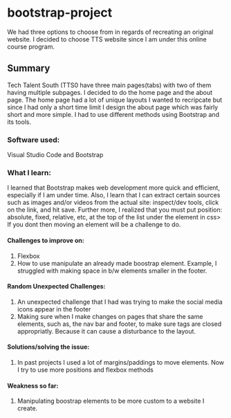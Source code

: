 # bootstrap-project
We had three options to choose from in regards of recreating an original website.  I decided to choose TTS website since I am under this online course program. 

## Summary
Tech Talent South (TTS0 have three main pages(tabs) with two of them having multiple subpages. I decided to do the home page and the about page. 
The home page had a lot of unique layouts I wanted to recripcate but since I had only a short time limit I design the about page which was
fairly short and more simple. I had to use different methods using Bootstrap and its tools.

### Software used:
Visual Studio Code and Bootstrap

### What I learn:
I learned that Bootstrap makes web development more quick and efficient, especially if I am under time.
Also, I learn that I can extract certain sources such as images and/or videos from the actual site: inspect/dev tools, click on the link, and hit save.
Further more, I realized that you must put position: absolute, fixed, relative, etc, at the top of the list under the element in css> If you dont then moving 
an element will be a challenge to do.

#### Challenges to improve on:
1. Flexbox 
2. How to use manipulate an already made boostrap element. Example, I struggled with making space in b/w elements smaller in the footer. 

#### Random Unexpected Challenges:
1. An unexpected challenge that I had was trying to make the social media icons appear in the footer
2. Making sure when I make changes on pages that share the same elements, such as, the nav bar and footer, to make sure tags are closed appropriatly. Because
   it can cause a disturbance to the layout.

#### Solutions/solving the issue:
1. In past projects I used a lot of margins/paddings to move elements. Now I try to use more positions and flexbox methods


#### Weakness so far:
1.	Manipulating boostrap elements to be more custom to a website I create.



